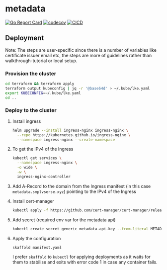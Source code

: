 # metadata

[![Go Report Card](https://goreportcard.com/badge/github.com/piotrostr/metadata)](https://goreportcard.com/report/github.com/piotrostr/metadata)
[![codecov](https://codecov.io/gh/piotrostr/metadata/branch/master/graph/badge.svg?token=bJwa6Sf4Z7)](https://codecov.io/gh/piotrostr/metadata)
[![CICD](https://github.com/piotrostr/metadata/actions/workflows/main.yml/badge.svg)](https://github.com/piotrostr/metadata/actions)

## Deployment

Note: The steps are user-specific since there is a number of variables like
certificate issuer email etc, the steps are more of guidelines rather than
walkthrough-tutorial or local setup.

### Provision the cluster

```sh
cd terraform && terraform apply
terraform output kubeconfig | jq -r '@base64d' > ~/.kube/lke.yaml
export KUBECONFIG=~/.kube/lke.yaml
cd ..
```

### Deploy to the cluster

1. Install ingress

   ```sh
   helm upgrade --install ingress-nginx ingress-nginx \
     --repo https://kubernetes.github.io/ingress-nginx \
     --namespace ingress-nginx --create-namespace
   ```

2. To get the IPv4 of the Ingress

   ```sh
   kubectl get services \
     --namespace ingress-nginx \
     -o wide \
     -w \
     ingress-nginx-controller
   ```

3. Add A-Record to the domain from the Ingress manifest (in this case
   `metadata.smplvserse.xyz`) pointing to the IPv4 of the Ingress

4. Install cert-manager

   ```sh
   kubectl apply -f https://github.com/cert-manager/cert-manager/releases/download/v1.8.0/cert-manager.yaml
   ```
   
5. Add secret (required env var for the metadata api)

   ```sh
   kubectl create secret generic metadata-api-key --from-literal METADATA_API_KEY=[secret]
   ```

6. Apply the configuration

   ```sh
   skaffold manifest.yaml
   ```
   
   I prefer `skaffold` to `kubectl` for applying deployments as it waits
   for them to stabilise and exits with error code 1 in case any container 
   fails.
